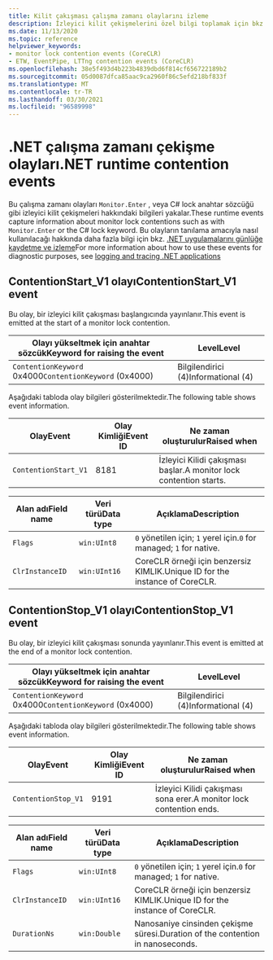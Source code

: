 ```yaml
---
title: Kilit çakışması çalışma zamanı olaylarını izleme
description: İzleyici kilit çekişmelerini özel bilgi toplamak için bkz. ETW olayları.
ms.date: 11/13/2020
ms.topic: reference
helpviewer_keywords:
- monitor lock contention events (CoreCLR)
- ETW, EventPipe, LTTng contention events (CoreCLR)
ms.openlocfilehash: 38e5f493d4b223b4839dbd6f814cf656722189b2
ms.sourcegitcommit: 05d0087dfca85aac9ca2960f86c5efd218bf833f
ms.translationtype: MT
ms.contentlocale: tr-TR
ms.lasthandoff: 03/30/2021
ms.locfileid: "96589998"
---
```

# <a name="net-runtime-contention-events"></a><span data-ttu-id="816ce-103">.NET çalışma zamanı çekişme olayları</span><span class="sxs-lookup"><span data-stu-id="816ce-103">.NET runtime contention events</span></span>

<span data-ttu-id="816ce-104">Bu çalışma zamanı olayları `Monitor.Enter` , veya C# lock anahtar sözcüğü gibi izleyici kilit çekişmeleri hakkındaki bilgileri yakalar.</span><span class="sxs-lookup"><span data-stu-id="816ce-104">These runtime events capture information about monitor lock contentions such as with `Monitor.Enter` or the C# lock keyword.</span></span> <span data-ttu-id="816ce-105">Bu olayların tanılama amacıyla nasıl kullanılacağı hakkında daha fazla bilgi için bkz. [.NET uygulamalarını günlüğe kaydetme ve izleme](../../core/diagnostics/logging-tracing.md)</span><span class="sxs-lookup"><span data-stu-id="816ce-105">For more information about how to use these events for diagnostic purposes, see [logging and tracing .NET applications](../../core/diagnostics/logging-tracing.md)</span></span>

## <a name="contentionstart_v1-event"></a><span data-ttu-id="816ce-106">ContentionStart_V1 olayı</span><span class="sxs-lookup"><span data-stu-id="816ce-106">ContentionStart_V1 event</span></span>

<span data-ttu-id="816ce-107">Bu olay, bir izleyici kilit çakışması başlangıcında yayınlanır.</span><span class="sxs-lookup"><span data-stu-id="816ce-107">This event is emitted at the start of a monitor lock contention.</span></span>

|<span data-ttu-id="816ce-108">Olayı yükseltmek için anahtar sözcük</span><span class="sxs-lookup"><span data-stu-id="816ce-108">Keyword for raising the event</span></span>|<span data-ttu-id="816ce-109">Level</span><span class="sxs-lookup"><span data-stu-id="816ce-109">Level</span></span>|
|-----------------------------------|-----------|
|<span data-ttu-id="816ce-110">`ContentionKeyword` 0x4000</span><span class="sxs-lookup"><span data-stu-id="816ce-110">`ContentionKeyword` (0x4000)</span></span>|<span data-ttu-id="816ce-111">Bilgilendirici (4)</span><span class="sxs-lookup"><span data-stu-id="816ce-111">Informational (4)</span></span>|

 <span data-ttu-id="816ce-112">Aşağıdaki tabloda olay bilgileri gösterilmektedir.</span><span class="sxs-lookup"><span data-stu-id="816ce-112">The following table shows event information.</span></span>

|<span data-ttu-id="816ce-113">Olay</span><span class="sxs-lookup"><span data-stu-id="816ce-113">Event</span></span>|<span data-ttu-id="816ce-114">Olay Kimliği</span><span class="sxs-lookup"><span data-stu-id="816ce-114">Event ID</span></span>|<span data-ttu-id="816ce-115">Ne zaman oluşturulur</span><span class="sxs-lookup"><span data-stu-id="816ce-115">Raised when</span></span>|
|-----------|--------------|-----------------|
|`ContentionStart_V1`|<span data-ttu-id="816ce-116">81</span><span class="sxs-lookup"><span data-stu-id="816ce-116">81</span></span>|<span data-ttu-id="816ce-117">İzleyici Kilidi çakışması başlar.</span><span class="sxs-lookup"><span data-stu-id="816ce-117">A monitor lock contention starts.</span></span>|

|<span data-ttu-id="816ce-118">Alan adı</span><span class="sxs-lookup"><span data-stu-id="816ce-118">Field name</span></span>|<span data-ttu-id="816ce-119">Veri türü</span><span class="sxs-lookup"><span data-stu-id="816ce-119">Data type</span></span>|<span data-ttu-id="816ce-120">Açıklama</span><span class="sxs-lookup"><span data-stu-id="816ce-120">Description</span></span>|
|----------------|---------------|-----------------|
|`Flags`|`win:UInt8`|<span data-ttu-id="816ce-121">`0` yönetilen için; `1` yerel için.</span><span class="sxs-lookup"><span data-stu-id="816ce-121">`0` for managed; `1` for native.</span></span>|
|`ClrInstanceID`|`win:UInt16`|<span data-ttu-id="816ce-122">CoreCLR örneği için benzersiz KIMLIK.</span><span class="sxs-lookup"><span data-stu-id="816ce-122">Unique ID for the instance of CoreCLR.</span></span>|

## <a name="contentionstop_v1-event"></a><span data-ttu-id="816ce-123">ContentionStop_V1 olayı</span><span class="sxs-lookup"><span data-stu-id="816ce-123">ContentionStop_V1 event</span></span>

<span data-ttu-id="816ce-124">Bu olay, bir izleyici kilit çakışması sonunda yayınlanır.</span><span class="sxs-lookup"><span data-stu-id="816ce-124">This event is emitted at the end of a monitor lock contention.</span></span>

|<span data-ttu-id="816ce-125">Olayı yükseltmek için anahtar sözcük</span><span class="sxs-lookup"><span data-stu-id="816ce-125">Keyword for raising the event</span></span>|<span data-ttu-id="816ce-126">Level</span><span class="sxs-lookup"><span data-stu-id="816ce-126">Level</span></span>|
|-----------------------------------|-----------|
|<span data-ttu-id="816ce-127">`ContentionKeyword` 0x4000</span><span class="sxs-lookup"><span data-stu-id="816ce-127">`ContentionKeyword` (0x4000)</span></span>|<span data-ttu-id="816ce-128">Bilgilendirici (4)</span><span class="sxs-lookup"><span data-stu-id="816ce-128">Informational (4)</span></span>|

 <span data-ttu-id="816ce-129">Aşağıdaki tabloda olay bilgileri gösterilmektedir.</span><span class="sxs-lookup"><span data-stu-id="816ce-129">The following table shows event information.</span></span>

|<span data-ttu-id="816ce-130">Olay</span><span class="sxs-lookup"><span data-stu-id="816ce-130">Event</span></span>|<span data-ttu-id="816ce-131">Olay Kimliği</span><span class="sxs-lookup"><span data-stu-id="816ce-131">Event ID</span></span>|<span data-ttu-id="816ce-132">Ne zaman oluşturulur</span><span class="sxs-lookup"><span data-stu-id="816ce-132">Raised when</span></span>|
|-----------|--------------|-----------------|
|`ContentionStop_V1`|<span data-ttu-id="816ce-133">91</span><span class="sxs-lookup"><span data-stu-id="816ce-133">91</span></span>|<span data-ttu-id="816ce-134">İzleyici Kilidi çakışması sona erer.</span><span class="sxs-lookup"><span data-stu-id="816ce-134">A monitor lock contention ends.</span></span>|

|<span data-ttu-id="816ce-135">Alan adı</span><span class="sxs-lookup"><span data-stu-id="816ce-135">Field name</span></span>|<span data-ttu-id="816ce-136">Veri türü</span><span class="sxs-lookup"><span data-stu-id="816ce-136">Data type</span></span>|<span data-ttu-id="816ce-137">Açıklama</span><span class="sxs-lookup"><span data-stu-id="816ce-137">Description</span></span>|
|----------------|---------------|-----------------|
|`Flags`|`win:UInt8`|<span data-ttu-id="816ce-138">`0` yönetilen için; `1` yerel için.</span><span class="sxs-lookup"><span data-stu-id="816ce-138">`0` for managed; `1` for native.</span></span>|
|`ClrInstanceID`|`win:UInt16`|<span data-ttu-id="816ce-139">CoreCLR örneği için benzersiz KIMLIK.</span><span class="sxs-lookup"><span data-stu-id="816ce-139">Unique ID for the instance of CoreCLR.</span></span>|
|`DurationNs`|`win:Double`|<span data-ttu-id="816ce-140">Nanosaniye cinsinden çekişme süresi.</span><span class="sxs-lookup"><span data-stu-id="816ce-140">Duration of the contention in nanoseconds.</span></span>|
